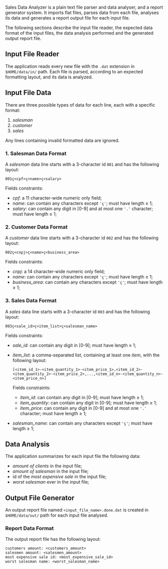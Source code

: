 Sales Data Analyzer is a plain text file parser and data analyser, and a report generator system. It imports flat files, parses data from each file, analyses its data and generates a report output file for each input file.

The following sections describe the input file reader, the expected data format of the input files, the data analysis performed and the generated output report file.

## Input File Reader
The application reads every new file with the ```.dat``` extension in ```$HOME/data/in/``` path. Each file is parsed, according to an expected formatting layout, and its data is analyzed.

## Input File Data
There are three possible types of data for each line, each with a specific format:
1. _salesman_
2. _customer_
3. _sales_

Any lines containing invalid formatted data are ignored.

### 1. Salesman Data Format
A _salesman_ data line starts with a 3-character id ```001``` and has the following layout:

```001ç<cpf>ç<name>ç<salary>```

Fields constraints:
- _cpf_: a 11 character-wide numeric only field;
- _name_: can contain any characters except ```'ç'```; must have length ≥ 1;
- _salary_: can contain any digit in [0-9] and at most one ```'.'``` character; must have length ≥ 1;

### 2. Customer Data Format
A _customer_ data line starts with a 3-character id ```002``` and has the following layout:

```002ç<cnpj>ç<name>ç<business_area>```

Fields constraints:
- _cnpj_: a 14 character-wide numeric only field;
- _name_: can contain any characters except ```'ç'```; must have length ≥ 1;
- _business_area_: can contain any characters except ```'ç'```; must have length ≥ 1;

### 3. Sales Data Format
A _sales_ data line starts with a 3-character id ```003``` and has the following layout:

```003ç<sale_id>ç<item_list>ç<salesman_name>```

Fields constraints:
- _sale_id_: can contain any digit in [0-9]; must have length ≥ 1;
- _item_list_: a comma-separated list, containing at least one _item_, with the following layout:
    
    ```[<item_id_1>-<item_quantity_1>-<item_price_1>,<item_id_2>-<item_quantity_2>-<item_price_2>,...,<item_id_n>-<item_quantity_n>-<item_price_n>]```
    
    Fields constraints:
    - _item_id_: can contain any digit in [0-9]; must have length ≥ 1;
    - _item_quantity_: can contain any digit in [0-9]; must have length ≥ 1;
    - _item_price_: can contain any digit in [0-9] and at most one ```'.'``` character; must have length ≥ 1;

- _salesman_name_: can contain any characters except ```'ç'```; must have length ≥ 1;

## Data Analysis
The application summarizes for each input file the following data:
- _amount of clients_ in the input file;
- _amount of salesman_ in the input file;
- id of the _most expensive sale_ in the input file;
- _worst salesman_ ever in the input file;

## Output File Generator
An output report file named ```<input_file_name>.done.dat``` is created in ```$HOME/data/out/``` path for each input file analysed.

### Report Data Format
The output report file has the following layout:

```
customers amount: <customers_amount>
salesmen amount: <salesmen_amount>
most expensive sale id: <most_expensive_sale_id>
worst salesman name: <worst_salesman_name>
```
